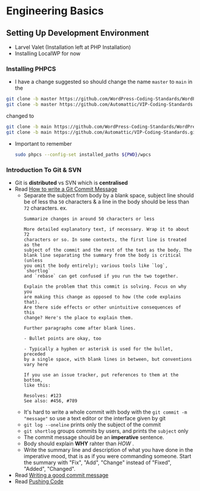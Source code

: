 # Engineering Basics

## Setting Up Development Environment

- Larvel Valet (Installation left at PHP Installation)
- Installing LocalWP for now


### Installing PHPCS
- I have a change suggested so should change the name `master` to `main` in the 

```bash
git clone -b master https://github.com/WordPress-Coding-Standards/WordPress-Coding-Standards.git wpcs
git clone -b master https://github.com/Automattic/VIP-Coding-Standards.git
```

changed to

```bash
git clone -b main https://github.com/WordPress-Coding-Standards/WordPress-Coding-Standards.git wpcs
git clone -b main https://github.com/Automattic/VIP-Coding-Standards.git
```


- Important to remember
    ```bash
    sudo phpcs --config-set installed_paths ${PWD}/wpcs
    ```

### Introduction To Git & SVN
- Git is **distributed** vs SVN which is **centralised**
- Read [How to write a Git Commit Message](https://cbea.ms/git-commit/)
    - Separate the subject from body by a blank space, subject line should be of less tha `50` characters & a line in the body should be less than `72` characters. ex.
        ```git
        Summarize changes in around 50 characters or less

        More detailed explanatory text, if necessary. Wrap it to about 72
        characters or so. In some contexts, the first line is treated as the
        subject of the commit and the rest of the text as the body. The
        blank line separating the summary from the body is critical (unless
        you omit the body entirely); various tools like `log`, `shortlog`
        and `rebase` can get confused if you run the two together.

        Explain the problem that this commit is solving. Focus on why you
        are making this change as opposed to how (the code explains that).
        Are there side effects or other unintuitive consequences of this
        change? Here's the place to explain them.

        Further paragraphs come after blank lines.

        - Bullet points are okay, too

        - Typically a hyphen or asterisk is used for the bullet, preceded
        by a single space, with blank lines in between, but conventions
        vary here

        If you use an issue tracker, put references to them at the bottom,
        like this:

        Resolves: #123
        See also: #456, #789
        ```
    - It's hard to write a whole commit with body with the `git commit -m "message"` so use a text editor or the interface given by git
    - `git log --oneline` prints only the subject of the commit
    - `git shortlog` groups commits by users, and prints the `subject` only
    - The commit message should be an **imperative** sentence.
    - Body should explain **WHY** rahter than *HOW* .
    - Write the summary line and description of what you have done in the imperative mood, that is as if you were commanding someone. Start the summary with "Fix", "Add", "Change" instead of "Fixed", "Added", "Changed".
- Read [Writing a good commit message](https://github.com/erlang/otp/wiki/writing-good-commit-messages)
- Read [Pushing Code](https://docs.github.com/en/get-started/using-git/pushing-commits-to-a-remote-repository)